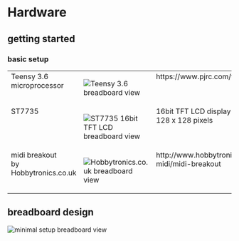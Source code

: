 # Hardware

## getting started
### basic setup
<table>
 <tr>
   <td valign="top">
     Teensy 3.6 <br/> microprocessor
   </td>
  
   <td>
   
![Teensy 3.6 breadboard view](https://raw.githubusercontent.com/newdigate/arduino-midi-writer/master/Hardware/svg/teensy3.6_breadboard.svg?sanitize=true "Teensy 3.6 microcontroller board")
   
  </td>

  <td valign=top>
    https://www.pjrc.com/teensy/
  </td>
  </tr>
 
 
  <tr>
    <td valign=top>
    ST7735  
    </td>
   <td  valign=top>
   
   ![ST7735 16bit TFT LCD breadboard view](https://github.com/newdigate/teensy-midi-looper/blob/master/Hardware/svg/st7735.svg?sanitize=true "ST7735 16bit TFT LCD display")
   
   </td>

   <td  valign=top>
      16bit TFT LCD display <br/> 128 x 128 pixels
   </td>
 </tr>
 
 <tr>
 
   <td valign=top>     
   midi breakout <br/> by Hobbytronics.co.uk  
   </td>
     
   <td  valign=top>
   
   ![Hobbytronics.co.uk breadboard view](https://github.com/newdigate/teensy-midi-looper/blob/master/Hardware/svg/hobbytronics-midi-breakout.svg?sanitize=true "Hobbytronics.co.uk midi breakout")
   
  </td>

  <td  valign=top>
 http://www.hobbytronics.co.uk/audio-midi/midi-breakout
    </td>
 </tr>
 
</table>


## breadboard design 
![minimal setup breadboard view](https://raw.githubusercontent.com/newdigate/teensy-midi-looper/master/Hardware/png/TeensyMidiLooper-Minimal.png "minimal setup breadbord")
